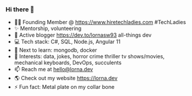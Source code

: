 ### Hi there 👋
 
* 👩🏻 Founding Member @ https://www.hiretechladies.com #TechLadies
* ✨ Mentorship, volunteering
* 🧾 Active blogger https://dev.to/lornasw93 all-things dev
* 💻 Tech stack: C#, SQL, Node.js, Angular 11
* 🎯 Next to learn: mongodb, docker
* 🎀 Interests: data, jokes, horror crime thriller tv shows/movies, mechanical keyboards, DevOps, succulents 
* 📫 Reach me at hello@lorna.dev
* 🌎 Check out my website https://lorna.dev
* ⚡ Fun fact: Metal plate on my collar bone
